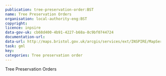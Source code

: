 ```yaml
---
publication: tree-preservation-order:BST
name: Tree Preservation Orders
organisation: local-authority-eng:BST
copyright: 
licence: inpsire
data-gov-uk: cb68d400-4b91-4227-b68a-8c9bf0744724
documentation-url: 
data-url: http://maps.bristol.gov.uk/arcgis/services/ext/INSPIRE/MapServer/WFSServer?service=WFS&request=GetFeature&typename=INSPIREWFS:Tree_preservation_order_-_trunk&outputFormat=GML2
task: gml
key: 
categories: Tree preservation order
---
```


Tree Preservation Orders
